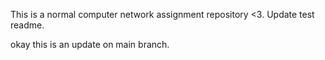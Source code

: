 This is a normal computer network assignment repository <3.
Update test readme.

okay this is an update on main branch.